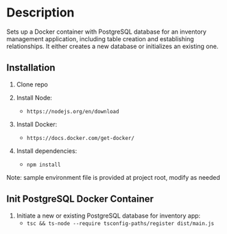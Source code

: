 # Description

Sets up a Docker container with PostgreSQL database for an inventory management application, including table creation and establishing relationships. It either creates a new database or initializes an existing one.

## Installation

1. Clone repo
2. Install Node:

   - `https://nodejs.org/en/download`

3. Install Docker:

   - `https://docs.docker.com/get-docker/`

4. Install dependencies:
   - `npm install`

Note: sample environment file is provided at project root, modify as needed

## Init PostgreSQL Docker Container

1. Initiate a new or existing PostgreSQL database for inventory app:
   - `tsc && ts-node --require tsconfig-paths/register dist/main.js`
